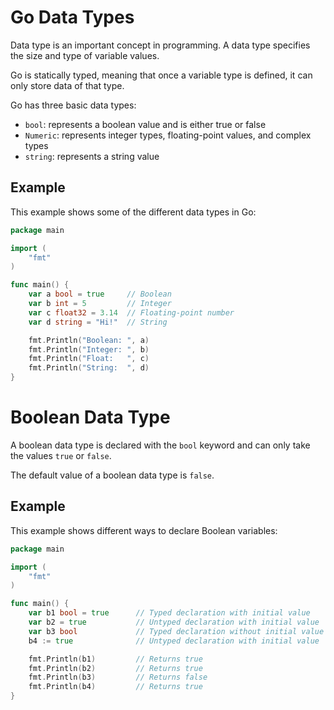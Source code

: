 # Go Data Types

Data type is an important concept in programming. A data type specifies the size and type of variable values.

Go is statically typed, meaning that once a variable type is defined, it can only store data of that type.

Go has three basic data types:

- `bool`: represents a boolean value and is either true or false
- `Numeric`: represents integer types, floating-point values, and complex types
- `string`: represents a string value

## Example

This example shows some of the different data types in Go:

```go
package main

import (
    "fmt"
)

func main() {
    var a bool = true     // Boolean
    var b int = 5         // Integer
    var c float32 = 3.14  // Floating-point number
    var d string = "Hi!"  // String

    fmt.Println("Boolean: ", a)
    fmt.Println("Integer: ", b)
    fmt.Println("Float:   ", c)
    fmt.Println("String:  ", d)
}
```

# Boolean Data Type

A boolean data type is declared with the `bool` keyword and can only take the values `true` or `false`.

The default value of a boolean data type is `false`.

## Example

This example shows different ways to declare Boolean variables:

```go
package main

import (
    "fmt"
)

func main() {
    var b1 bool = true      // Typed declaration with initial value
    var b2 = true           // Untyped declaration with initial value
    var b3 bool             // Typed declaration without initial value
    b4 := true              // Untyped declaration with initial value

    fmt.Println(b1)         // Returns true
    fmt.Println(b2)         // Returns true
    fmt.Println(b3)         // Returns false
    fmt.Println(b4)         // Returns true
}
```
